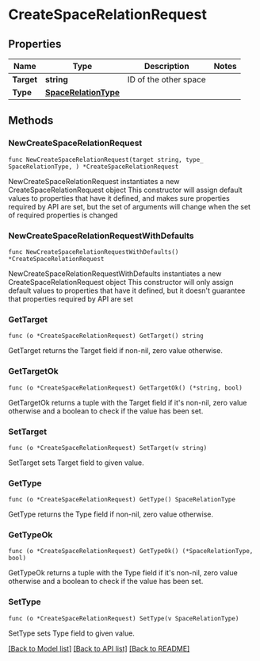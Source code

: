 # CreateSpaceRelationRequest

## Properties

Name | Type | Description | Notes
------------ | ------------- | ------------- | -------------
**Target** | **string** | ID of the other space | 
**Type** | [**SpaceRelationType**](SpaceRelationType.md) |  | 

## Methods

### NewCreateSpaceRelationRequest

`func NewCreateSpaceRelationRequest(target string, type_ SpaceRelationType, ) *CreateSpaceRelationRequest`

NewCreateSpaceRelationRequest instantiates a new CreateSpaceRelationRequest object
This constructor will assign default values to properties that have it defined,
and makes sure properties required by API are set, but the set of arguments
will change when the set of required properties is changed

### NewCreateSpaceRelationRequestWithDefaults

`func NewCreateSpaceRelationRequestWithDefaults() *CreateSpaceRelationRequest`

NewCreateSpaceRelationRequestWithDefaults instantiates a new CreateSpaceRelationRequest object
This constructor will only assign default values to properties that have it defined,
but it doesn't guarantee that properties required by API are set

### GetTarget

`func (o *CreateSpaceRelationRequest) GetTarget() string`

GetTarget returns the Target field if non-nil, zero value otherwise.

### GetTargetOk

`func (o *CreateSpaceRelationRequest) GetTargetOk() (*string, bool)`

GetTargetOk returns a tuple with the Target field if it's non-nil, zero value otherwise
and a boolean to check if the value has been set.

### SetTarget

`func (o *CreateSpaceRelationRequest) SetTarget(v string)`

SetTarget sets Target field to given value.


### GetType

`func (o *CreateSpaceRelationRequest) GetType() SpaceRelationType`

GetType returns the Type field if non-nil, zero value otherwise.

### GetTypeOk

`func (o *CreateSpaceRelationRequest) GetTypeOk() (*SpaceRelationType, bool)`

GetTypeOk returns a tuple with the Type field if it's non-nil, zero value otherwise
and a boolean to check if the value has been set.

### SetType

`func (o *CreateSpaceRelationRequest) SetType(v SpaceRelationType)`

SetType sets Type field to given value.



[[Back to Model list]](../README.md#documentation-for-models) [[Back to API list]](../README.md#documentation-for-api-endpoints) [[Back to README]](../README.md)


